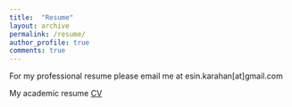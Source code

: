 ```yaml
---
title:  "Resume"
layout: archive
permalink: /resume/
author_profile: true
comments: true
---
```


For my professional resume please email me at esin.karahan[at]gmail.com

My academic resume [CV](/assets/images/esinkarahanCV_academic.pdf)

